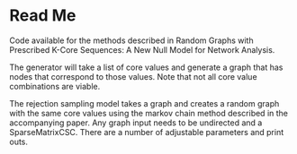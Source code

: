 # Read Me
Code available for the methods described in Random Graphs with Prescribed K-Core Sequences:  A New Null Model for Network Analysis.

The generator will take a list of core values and generate a graph that has nodes that correspond to those values. Note that not all core value combinations are viable.

The rejection sampling model takes a graph and creates a random graph with the same core values using the markov chain method described in the accompanying paper. Any graph input needs to be undirected and a SparseMatrixCSC. There are a number of adjustable parameters and print outs.
